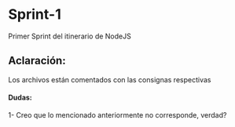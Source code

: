 # Sprint-1
Primer Sprint del itinerario de NodeJS

## Aclaración:

Los archivos están comentados con las consignas respectivas

#### Dudas:

1- Creo que lo mencionado anteriormente no corresponde, verdad?

